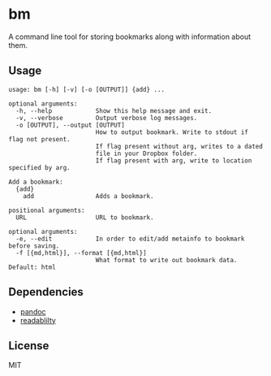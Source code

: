 # bm

A command line tool for storing bookmarks along with information about them.

## Usage

```
usage: bm [-h] [-v] [-o [OUTPUT]] {add} ...

optional arguments:
  -h, --help            Show this help message and exit.
  -v, --verbose         Output verbose log messages.
  -o [OUTPUT], --output [OUTPUT]
                        How to output bookmark. Write to stdout if flag not present.
                        If flag present without arg, writes to a dated
                        file in your Dropbox folder.
                        If flag present with arg, write to location specified by arg.

Add a bookmark:
  {add}
    add                 Adds a bookmark.

positional arguments:
  URL                   URL to bookmark.

optional arguments:
  -e, --edit            In order to edit/add metainfo to bookmark before saving.
  -f [{md,html}], --format [{md,html}]
                        What format to write out bookmark data. Default: html
```

## Dependencies

* [pandoc](https://pandoc.org/installing.html)
* [readablilty](https://github.com/mozilla/readability)

## License

MIT
